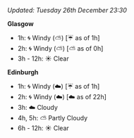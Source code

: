 *Updated: Tuesday 26th December 23:30*

**Glasgow**

* 1h: :cyclone: Windy (:partly_sunny:) [:umbrella: as of 1h]
* 2h: :cyclone: Windy (:partly_sunny:) [:partly_sunny: as of 0h]
* 3h - 12h: :sunny: Clear

**Edinburgh**

* 1h: :cyclone: Windy (:cloud:) [:umbrella: as of 1h]
* 2h: :cyclone: Windy (:cloud:) [:cloud: as of 22h]
* 3h: :cloud: Cloudy
* 4h, 5h: :partly_sunny: Partly Cloudy
* 6h - 12h: :sunny: Clear
